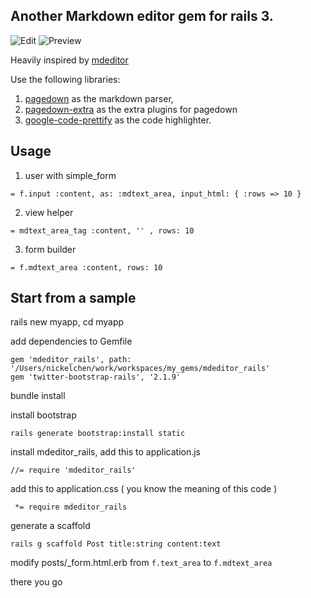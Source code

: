## Another Markdown editor gem for rails 3. 

![Edit](http://pic.yupoo.com/nickelchen/CZ6aVUgw/csiy1.png)
![Preview](http://pic.yupoo.com/nickelchen/CZ6aXPaT/uMQxx.png)

Heavily inspired by [mdeditor](http://ghosertblog.github.io/mdeditor/)

Use the following libraries:

 1. [pagedown](https://code.google.com/p/pagedown/) as the markdown parser, 
 2. [pagedown-extra](https://github.com/jmcmanus/pagedown-extra) as the extra plugins for pagedown
 3. [google-code-prettify](https://code.google.com/p/google-code-prettify/) as the code highlighter.



## Usage
 1. user with simple_form
     
  ```
= f.input :content, as: :mdtext_area, input_html: { :rows => 10 }
  ```
 2. view helper

  ```
= mdtext_area_tag :content, '' , rows: 10
  ```
 3. form builder

  ```
= f.mdtext_area :content, rows: 10
  ```

## Start from a sample

 rails new myapp, cd myapp

 add dependencies to Gemfile

    gem 'mdeditor_rails', path: '/Users/nickelchen/work/workspaces/my_gems/mdeditor_rails'
    gem 'twitter-bootstrap-rails', '2.1.9'

 bundle install

 install bootstrap

    rails generate bootstrap:install static

 install mdeditor_rails, add this to application.js

    //= require 'mdeditor_rails'

 add this to application.css ( you know the meaning of this code )

     *= require mdeditor_rails

 generate a scaffold

    rails g scaffold Post title:string content:text

 modify posts/_form.html.erb from `f.text_area` to `f.mdtext_area`

 there you go